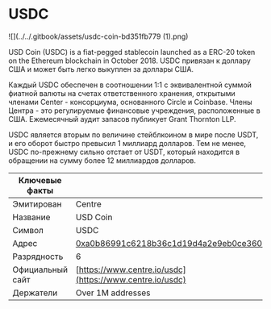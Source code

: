 # USDC

![](../../.gitbook/assets/usdc-coin-bd351fb779 (1).png)

USD Coin (USDC) is a fiat-pegged stablecoin launched as a ERC-20 token on the Ethereum blockchain in October 2018. USDC привязан к доллару США и может быть легко выкуплен за доллары США.

Каждый USDC обеспечен в соотношении 1:1 с эквивалентной суммой фиатной валюты на счетах ответственного хранения, открытыми членами Center - консорциума, основанного Circle и Coinbase. Члены Центра - это регулируемые финансовые учреждения, расположенные в США. Ежемесячный аудит запасов публикует Grant Thornton LLP.

USDC является вторым по величине стейблкоином в мире после USDT, и его оборот быстро превысил 1 миллиард долларов. Тем не менее, USDC по-прежнему сильно отстает от USDT, который находится в обращении на сумму более 12 миллиардов долларов.

| Ключевые факты   |                                                                                                                     |
| ---------------- | ------------------------------------------------------------------------------------------------------------------- |
| Эмитирован       | Centre                                                                                                              |
| Название         | USD Coin                                                                                                            |
| Символ           | USDC                                                                                                                |
| Адрес            | [0xa0b86991c6218b36c1d19d4a2e9eb0ce3606eb48](https://etherscan.io/token/0xa0b86991c6218b36c1d19d4a2e9eb0ce3606eb48) |
| Разрядность      | 6                                                                                                                   |
| Официальный сайт | [https://www.centre.io/usdc](https://www.centre.io/usdc)                                                            |
| Держатели        | Over 1M addresses                                                                                                   |

